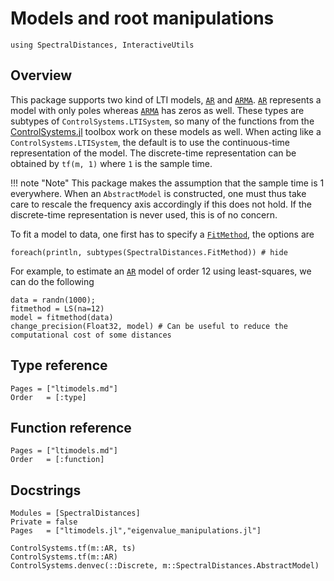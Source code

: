 # Models and root manipulations
```@setup lti
using SpectralDistances, InteractiveUtils
```

## Overview

This package supports two kind of LTI models, [`AR`](@ref) and [`ARMA`](@ref).
[`AR`](@ref) represents a model with only poles whereas [`ARMA`](@ref) has zeros as well.
These types are subtypes of `ControlSystems.LTISystem`, so many of the functions from the [ControlSystems.jl](https://github.com/JuliaControl/ControlSystems.jl) toolbox work on these models as well. When acting like a `ControlSystems.LTISystem`, the default is to use the continuous-time representation of the model. The discrete-time representation can be obtained by `tf(m, 1)` where `1` is the sample time.

!!! note "Note"
    This package makes the assumption that the sample time is 1 everywhere. When an `AbstractModel` is constructed, one must thus take care to rescale the frequency axis accordingly if this does not hold. If the discrete-time representation is never used, this is of no concern.

To fit a model to data, one first has to specify a [`FitMethod`](@ref), the options are
```@example lti
foreach(println, subtypes(SpectralDistances.FitMethod)) # hide
```

For example, to estimate an [`AR`](@ref) model of order 12 using least-squares, we can do the following
```@repl lti
data = randn(1000);
fitmethod = LS(na=12)
model = fitmethod(data)
change_precision(Float32, model) # Can be useful to reduce the computational cost of some distances
```

## Type reference
```@index
Pages = ["ltimodels.md"]
Order   = [:type]
```

## Function reference

```@index
Pages = ["ltimodels.md"]
Order   = [:function]
```

## Docstrings
```@autodocs
Modules = [SpectralDistances]
Private = false
Pages   = ["ltimodels.jl","eigenvalue_manipulations.jl"]
```

```@docs
ControlSystems.tf(m::AR, ts)
ControlSystems.tf(m::AR)
ControlSystems.denvec(::Discrete, m::SpectralDistances.AbstractModel)
```
